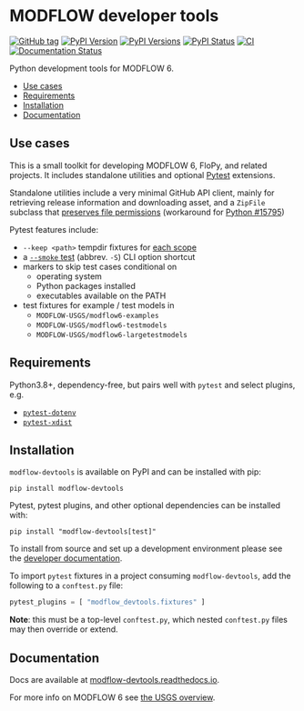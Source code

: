 # MODFLOW developer tools

[![GitHub tag](https://img.shields.io/github/tag/MODFLOW-USGS/modflow-devtools.svg)](https://github.com/MODFLOW-USGS/modflow-devtools/tags/latest)
[![PyPI Version](https://img.shields.io/pypi/v/modflow-devtools.png)](https://pypi.python.org/pypi/modflow-devtools)
[![PyPI Versions](https://img.shields.io/pypi/pyversions/modflow-devtools.png)](https://pypi.python.org/pypi/modflow-devtools)
[![PyPI Status](https://img.shields.io/pypi/status/modflow-devtools.png)](https://pypi.python.org/pypi/modflow-devtools)
[![CI](https://github.com/MODFLOW-USGS/modflow-devtools/actions/workflows/ci.yml/badge.svg)](https://github.com/MODFLOW-USGS/modflow-devtools/actions/workflows/ci.yml)
[![Documentation Status](https://readthedocs.org/projects/modflow-devtools/badge/?version=latest)](https://modflow-devtools.readthedocs.io/en/latest/?badge=latest)

Python development tools for MODFLOW 6.

<!-- START doctoc generated TOC please keep comment here to allow auto update -->
<!-- DON'T EDIT THIS SECTION, INSTEAD RE-RUN doctoc TO UPDATE -->


- [Use cases](#use-cases)
- [Requirements](#requirements)
- [Installation](#installation)
- [Documentation](#documentation)

<!-- END doctoc generated TOC please keep comment here to allow auto update -->

## Use cases

This is a small toolkit for developing MODFLOW 6, FloPy, and related projects. It includes standalone utilities and optional [Pytest](https://github.com/pytest-dev/pytest) extensions.

Standalone utilities include a very minimal GitHub API client, mainly for retrieving release information and downloading asset, and a `ZipFile` subclass that [preserves file permissions](https://stackoverflow.com/questions/39296101/python-zipfile-removes-execute-permissions-from-binaries) (workaround for [Python #15795](https://bugs.python.org/issue15795))

Pytest features include:

- `--keep <path>` tempdir fixtures for [each scope](https://docs.pytest.org/en/stable/how-to/fixtures.html#scope-sharing-fixtures-across-classes-modules-packages-or-session)
- a [`--smoke` test](https://en.wikipedia.org/wiki/Smoke_testing_(software)) (abbrev. `-S`) CLI option shortcut
- markers to skip test cases conditional on
  - operating system
  - Python packages installed
  - executables available on the PATH
- test fixtures for example / test models in
  - `MODFLOW-USGS/modflow6-examples`
  - `MODFLOW-USGS/modflow6-testmodels`
  - `MODFLOW-USGS/modflow6-largetestmodels`

## Requirements

Python3.8+, dependency-free, but pairs well with `pytest` and select plugins, e.g.

- [`pytest-dotenv`](https://github.com/quiqua/pytest-dotenv)
- [`pytest-xdist`](https://github.com/pytest-dev/pytest-xdist)

## Installation

`modflow-devtools` is available on PyPI and can be installed with pip:

```shell
pip install modflow-devtools
```

Pytest, pytest plugins, and other optional dependencies can be installed with:

```shell
pip install "modflow-devtools[test]"
```

To install from source and set up a development environment please see the [developer documentation](DEVELOPER.md).

To import `pytest` fixtures in a project consuming `modflow-devtools`, add the following to a `conftest.py` file:

```python
pytest_plugins = [ "modflow_devtools.fixtures" ]
```

**Note**: this must be a top-level `conftest.py`, which nested `conftest.py` files may then override or extend.

## Documentation

Docs are available at [modflow-devtools.readthedocs.io](https://modflow-devtools.readthedocs.io/en/latest/).

For more info on MODFLOW 6 see [the USGS overview](https://water.usgs.gov/ogw/modflow/).
